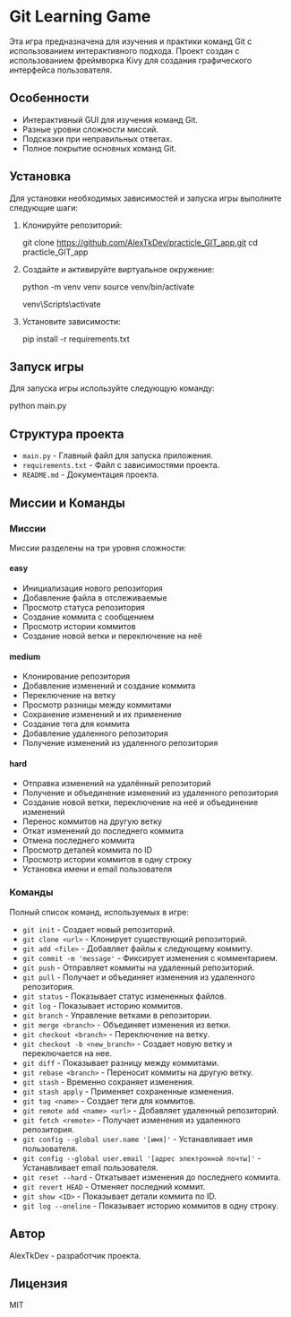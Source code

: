 # Git Learning Game

Эта игра предназначена для изучения и практики команд Git с использованием интерактивного подхода. Проект создан с использованием фреймворка Kivy для создания графического интерфейса пользователя.

## Особенности

- Интерактивный GUI для изучения команд Git.
- Разные уровни сложности миссий.
- Подсказки при неправильных ответах.
- Полное покрытие основных команд Git.

## Установка

Для установки необходимых зависимостей и запуска игры выполните следующие шаги:

   1. Клонируйте репозиторий:

      git clone https://github.com/AlexTkDev/practicle_GIT_app.git
      cd practicle_GIT_app

   3. Создайте и активируйте виртуальное окружение:

      python -m venv venv
      source venv/bin/activate

      venv\Scripts\activate


   4. Установите зависимости:

         pip install -r requirements.txt

## Запуск игры

Для запуска игры используйте следующую команду:
   
   python main.py
   


## Структура проекта

- `main.py` - Главный файл для запуска приложения.
- `requirements.txt` - Файл с зависимостями проекта.
- `README.md` - Документация проекта.

## Миссии и Команды

### Миссии

Миссии разделены на три уровня сложности:

#### easy

- Инициализация нового репозитория
- Добавление файла в отслеживаемые
- Просмотр статуса репозитория
- Создание коммита с сообщением
- Просмотр истории коммитов
- Создание новой ветки и переключение на неё

#### medium

- Клонирование репозитория
- Добавление изменений и создание коммита
- Переключение на ветку
- Просмотр разницы между коммитами
- Сохранение изменений и их применение
- Создание тега для коммита
- Добавление удаленного репозитория
- Получение изменений из удаленного репозитория

#### hard

- Отправка изменений на удалённый репозиторий
- Получение и объединение изменений из удаленного репозитория
- Создание новой ветки, переключение на неё и объединение изменений
- Перенос коммитов на другую ветку
- Откат изменений до последнего коммита
- Отмена последнего коммита
- Просмотр деталей коммита по ID
- Просмотр истории коммитов в одну строку
- Установка имени и email пользователя

### Команды

Полный список команд, используемых в игре:

- `git init` - Создает новый репозиторий.
- `git clone <url>` - Клонирует существующий репозиторий.
- `git add <file>` - Добавляет файлы к следующему коммиту.
- `git commit -m 'message'` - Фиксирует изменения с комментарием.
- `git push` - Отправляет коммиты на удаленный репозиторий.
- `git pull` - Получает и объединяет изменения из удаленного репозитория.
- `git status` - Показывает статус измененных файлов.
- `git log` - Показывает историю коммитов.
- `git branch` - Управление ветками в репозитории.
- `git merge <branch>` - Объединяет изменения из ветки.
- `git checkout <branch>` - Переключение на ветку.
- `git checkout -b <new_branch>` - Создает новую ветку и переключается на нее.
- `git diff` - Показывает разницу между коммитами.
- `git rebase <branch>` - Переносит коммиты на другую ветку.
- `git stash` - Временно сохраняет изменения.
- `git stash apply` - Применяет сохраненные изменения.
- `git tag <name>` - Создает теги для коммитов.
- `git remote add <name> <url>` - Добавляет удаленный репозиторий.
- `git fetch <remote>` - Получает изменения из удаленного репозитория.
- `git config --global user.name '[имя]'` - Устанавливает имя пользователя.
- `git config --global user.email '[адрес электронной почты]'` - Устанавливает email пользователя.
- `git reset --hard` - Откатывает изменения до последнего коммита.
- `git revert HEAD` - Отменяет последний коммит.
- `git show <ID>` - Показывает детали коммита по ID.
- `git log --oneline` - Показывает историю коммитов в одну строку.

## Автор

AlexTkDev - разработчик проекта.

## Лицензия

MIT

